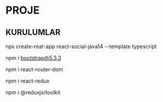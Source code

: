 # PROJE

## KURULUMLAR

npx create-reat-app react-social-java14 --template typescript

npm i bootstrap@5.3.3

npm i react-router-dom

npm i react-redux

npm i @reduxjs/toolkit